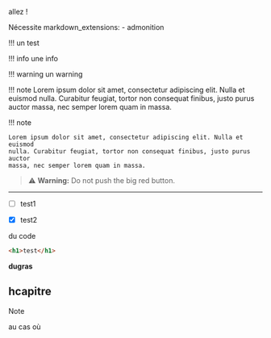 allez !

Nécessite markdown_extensions:   - admonition


!!! un test

!!! info une info

!!! warning un warning

!!! note
    Lorem ipsum dolor sit amet, consectetur adipiscing elit. Nulla et euismod
    nulla. Curabitur feugiat, tortor non consequat finibus, justo purus auctor
    massa, nec semper lorem quam in massa.

!!! note

    Lorem ipsum dolor sit amet, consectetur adipiscing elit. Nulla et euismod
    nulla. Curabitur feugiat, tortor non consequat finibus, justo purus auctor
    massa, nec semper lorem quam in massa.

> :warning: **Warning:** Do not push the big red button.


<hr>

- [ ] test1
- [x] test2


du code

```html
<h1>test</h1>
```

**dugras**

## hcapitre

> [!NOTE]
> au cas où
